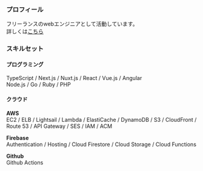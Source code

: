 ### プロフィール
フリーランスのwebエンジニアとして活動しています。  
詳しくは[こちら](https://msykn.com/works/portfolio)

### スキルセット

#### プログラミング
TypeScript / Next.js / Nuxt.js / React / Vue.js / Angular  
Node.js / Go / Ruby / PHP

#### クラウド
__AWS__  
EC2 / ELB / Lightsail / Lambda / ElastiCache / DynamoDB / S3 / CloudFront / Route 53 / API Gateway / SES / IAM / ACM

__Firebase__  
Authentication / Hosting / Cloud Firestore / Cloud Storage / Cloud Functions

__Github__  
Github Actions
